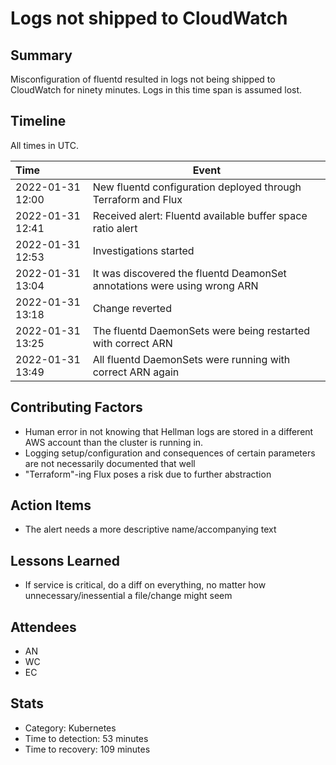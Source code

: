 # Logs not shipped to CloudWatch

## Summary

Misconfiguration of fluentd resulted in logs not being shipped to CloudWatch for ninety minutes. Logs in this time span is assumed lost.

## Timeline

All times in UTC.

| Time             | Event                                                                    |
| :--------------- | ------------------------------------------------------------------------ |
| 2022-01-31 12:00 | New fluentd configuration deployed through Terraform and Flux            |
| 2022-01-31 12:41 | Received alert: Fluentd available buffer space ratio alert               |
| 2022-01-31 12:53 | Investigations started                                                   |
| 2022-01-31 13:04 | It was discovered the fluentd DeamonSet annotations were using wrong ARN |
| 2022-01-31 13:18 | Change reverted                                                          |
| 2022-01-31 13:25 | The fluentd DaemonSets were being restarted with correct ARN             |
| 2022-01-31 13:49 | All fluentd DaemonSets were running with correct ARN again               |

## Contributing Factors

- Human error in not knowing that Hellman logs are stored in a different AWS account than the cluster is running in.
- Logging setup/configuration and consequences of certain parameters are not necessarily documented that well
- "Terraform"-ing Flux poses a risk due to further abstraction

## Action Items

- The alert needs a more descriptive name/accompanying text

## Lessons Learned

- If service is critical, do a diff on everything, no matter how unnecessary/inessential a file/change might seem

## Attendees

- AN
- WC
- EC

## Stats

- Category: Kubernetes
- Time to detection: 53 minutes
- Time to recovery: 109 minutes
